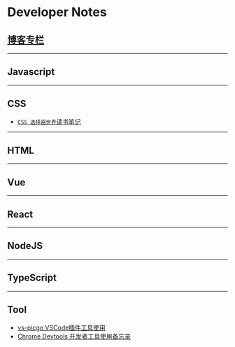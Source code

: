 # Developer Notes

## [博客专栏](https://www.yuque.com/dwqyun/aaz4ic)

---

## Javascript

---

## CSS

- [`CSS 选择器世界`读书笔记](markdown/css-selector-world.md)

---

## HTML

---

## Vue

---

## React

---

## NodeJS

---

## TypeScript

---

## Tool

- [vs-picgo VSCode插件工具使用](https://github.com/dwqyun/notes/issues/1)
- [Chrome Devtools 开发者工具使用备忘录](./markdown/chrome-devtools.md)
